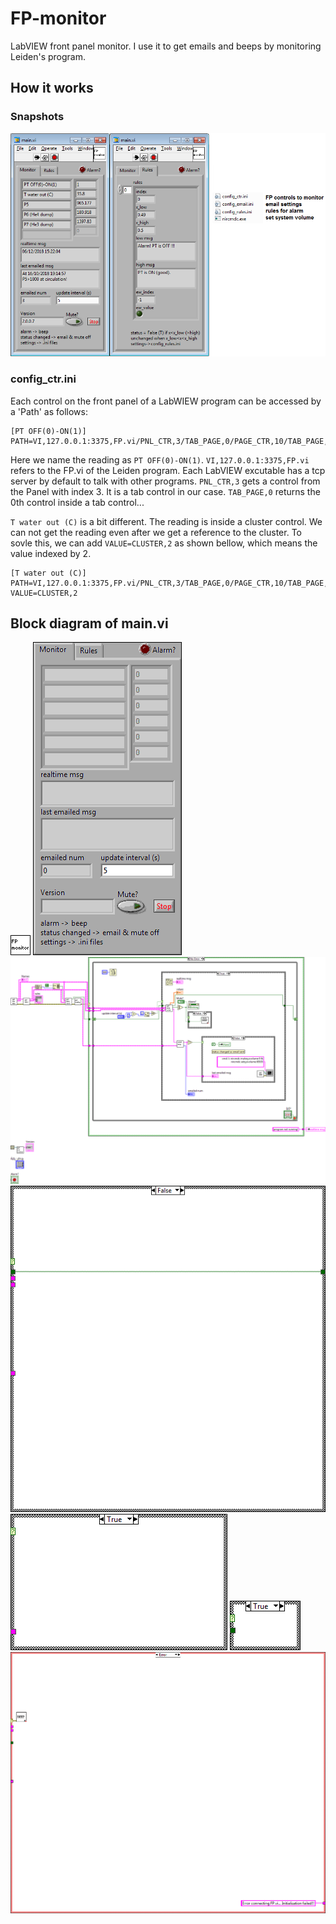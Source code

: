 # FP-monitor
LabVIEW front panel monitor. I use it to get emails and beeps by monitoring Leiden's program.

## How it works
### Snapshots
![alt tag](documentation/images/snapshot1.png)

### config_ctr.ini
Each control on the front panel of a LabWIEW program can be accessed by a 'Path' as follows:
```
[PT OFF(0)-ON(1)]
PATH=VI,127.0.0.1:3375,FP.vi/PNL_CTR,3/TAB_PAGE,0/PAGE_CTR,10/TAB_PAGE,1/PAGE_CTR,0
```
Here we name the reading as `PT OFF(0)-ON(1)`. `VI,127.0.0.1:3375,FP.vi` refers to the FP.vi of the Leiden program. Each LabVIEW excutable has a tcp server by default to talk with other programs. `PNL_CTR,3` gets a control from the Panel with index 3. It is a tab control in our case. `TAB_PAGE,0` returns the 0th control inside a tab control...

`T water out (C)` is a bit different. The reading is inside a cluster control. We can not get the reading even after we get a reference to the cluster. To sovle this, we can add `VALUE=CLUSTER,2` as shown bellow, which means the value indexed by 2. 
```
[T water out (C)]
PATH=VI,127.0.0.1:3375,FP.vi/PNL_CTR,3/TAB_PAGE,0/PAGE_CTR,10/TAB_PAGE,1/PAGE_CTR,4
VALUE=CLUSTER,2
```

## Block diagram of main.vi
![alt tag](documentation/images/mainc.png)
![alt tag](documentation/images/mainp.png)
![alt tag](documentation/images/maind.png)
![alt tag](documentation/images/maind1.png)
![alt tag](documentation/images/maind2.png)
![alt tag](documentation/images/maind3.png)
![alt tag](documentation/images/maind4.png)
